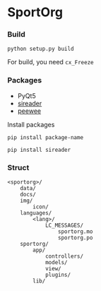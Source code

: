 # SportOrg

### Build
`python setup.py build`

For build, you need `cx_Freeze`

### Packages

- PyQt5
- [sireader](https://pypi.python.org/pypi/sireader/1.0.1)
- [peewee](http://docs.peewee-orm.com/en/latest/peewee/quickstart.html)

Install packages
```
pip install package-name

pip install sireader
```

### Struct

```
<sportorg>/
    data/
    docs/
    img/
        icon/
    languages/
        <lang>/
            LC_MESSAGES/
                sportorg.mo
                sportorg.po
    sportorg/
        app/
            controllers/
            models/
            view/
            plugins/
        lib/
```

